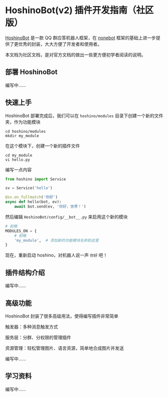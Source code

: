 # HoshinoBot(v2) 插件开发指南（社区版）

[HoshinoBot](https://github.com/Ice-Cirno/HoshinoBot) 是一款 QQ 群应答机器人框架，在 [nonebot](https://github.com/richardchien/nonebot) 框架的基础上进一步提供了更优秀的封装，大大方便了开发者和使用者。

本文档为社区文档，是对官方文档的做出一些更方便初学者阅读的说明。

## 部署 HoshinoBot

编写中……

## 快速上手

HoshinoBot 部署完成后，我们可以在 `hoshino/modules` 目录下创建一个新的文件夹，作为功能模块

```shell
cd hoshino/modules
mkdir my_module
```

在这个模块下，创建一个新的插件文件

```shell
cd my_module
vi hello.py
```

编写一点内容

```python
from hoshino import Service

sv = Service('hello')

@sv.on_fullmatch('你好')
async def hello(bot, ev):
    await bot.send(ev, '你好，世界！')
```

然后编辑 `HoshinoBot/config/__bot__.py` 来启用这个新的模块

```python
# 前略
MODULES_ON = {
    # 前略
    'my_module',  # 添加新的功能模块名称到这里
}
```

现在，重新启动 hoshino，对机器人说一声 `你好` 吧！

## 插件结构介绍

编写中……

## 高级功能

HoshinoBot 封装了很多高级用法，使得编写插件非常简单

触发器：多种消息触发方式

服务层：分群、分权限的管理插件

资源管理：轻松管理图片、语言资源，简单地合成图片并发送

编写中……

## 学习资料

编写中……
